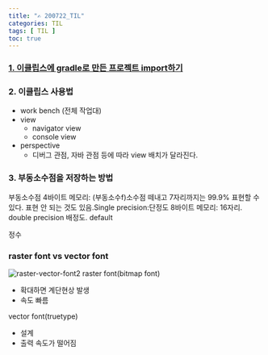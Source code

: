 ```yaml
---
title: "✍ 200722_TIL"
categories: TIL
tags: [ TIL ]
toc: true
---
```


### [1. 이클립스에 gradle로 만든 프로젝트 import하기](http://localhost:4000/java/2020/07/22/eclipse-import-gradle-project)



### 2. 이클립스 사용법
- work bench (전체 작업대)
- view
  - navigator view
  - console view
- perspective
  - 디버그 관점, 자바 관점 등에 따라 view 배치가 달라진다.


### 3. 부동소수점을 저장하는 방법

부동소수점
4바이트 메모리: (부동소수f)소수점 떼내고 7자리까지는 99.9% 표현할 수 있다. 표현 안 되는 것도 있음.Single precision:단정도
8바이트 메모리: 16자리. double precision 배정도. default

정수

### raster font vs vector font
![raster-vector-font2](https://justcreative.com/wp-content/uploads/2020/05/vector-raster.gif)
raster font(bitmap font)

- 확대하면 계단현상 발생
- 속도 빠름

vector font(truetype)
- 설계
- 출력 속도가 떨어짐
